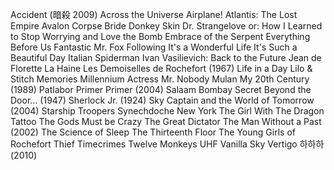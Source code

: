 Accident (暗殺 2009)
Across the Universe
Airplane!
Atlantis: The Lost Empire
Avalon
Corpse Bride
Donkey Skin
Dr. Strangelove or: How I Learned to Stop Worrying and Love the Bomb
Embrace of the Serpent
Everything Before Us
Fantastic Mr. Fox
Following
It's a Wonderful Life
It's Such a Beautiful Day
Italian Spiderman
Ivan Vasilievich: Back to the Future
Jean de Florette
La Haine
Les Demoiselles de Rochefort (1967)
Life in a Day
Lilo & Stitch
Memories
Millennium Actress
Mr. Nobody
Mulan
My 20th Century (1989)
Patlabor
Primer
Primer (2004)
Salaam Bombay
Secret Beyond the Door... (1947)
Sherlock Jr. (1924)
Sky Captain and the World of Tomorrow (2004)
Starship Troopers
Synechdoche New York
The Girl With The Dragon Tattoo
The Gods Must be Crazy
The Great Dictator
The Man Without a Past (2002)
The Science of Sleep
The Thirteenth Floor
The Young Girls of Rochefort
Thief
Timecrimes
Twelve Monkeys
UHF
Vanilla Sky
Vertigo
하하하 (2010)
